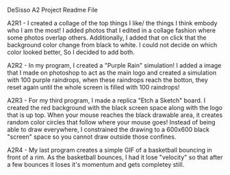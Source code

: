 DeSisso A2 Project Readme File

A2R1 - I created a collage of the top things I like/ the things I think embody who I am the most! I added photos that I edited in a collage fashion where some photos overlap others. Additionally, I added that on click that the background
color change from black to white. I could not decide on which color looked better, So I decided to add both.

A2R2 - In my program, I created a "Purple Rain" simulation! I added a image that I made on photoshop to act as the main logo and created a simulation with 100 purple raindrops, when these raindrops reach the botton, they reset again until the whole screen is filled with 100 raindrops!

A2R3 - For my third program, I made a replica "Etch a Sketch" board. I created the red background with the black screen space along with the logo that is up top. When your mouse reaches the black drawable area, it creates random color circles that follow where your mouse goes! Instead of being able to draw everywhere, I constrained the drawing to a 600x600 black "screen" space so you cannot draw outside those confines.

A2R4 - My last program creates a simple GIF of a basketball bouncing in front of a rim. As the basketball bounces, I had it lose "velocity" so that after a few bounces it loses it's momentum and gets completey still.